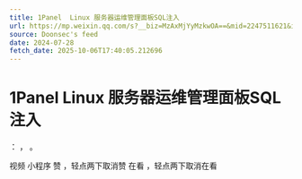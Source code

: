 ```yaml
---
title: 1Panel  Linux 服务器运维管理面板SQL注入
url: https://mp.weixin.qq.com/s?__biz=MzAxMjYyMzkwOA==&mid=2247511621&idx=1&sn=2452c4ea69039e3303d8ca843a0521b8
source: Doonsec's feed
date: 2024-07-28
fetch_date: 2025-10-06T17:40:05.212696
---
```


# 1Panel  Linux 服务器运维管理面板SQL注入

：
，
。

视频
小程序
赞
，轻点两下取消赞
在看
，轻点两下取消在看
